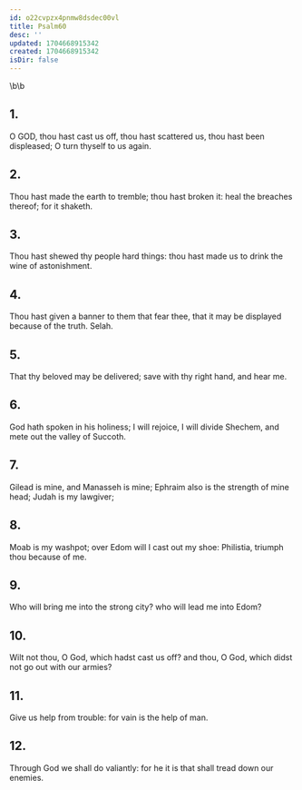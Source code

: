 ```yaml
---
id: o22cvpzx4pnmw8dsdec00vl
title: Psalm60
desc: ''
updated: 1704668915342
created: 1704668915342
isDir: false
---
```

\b\b
## 1.
O GOD, thou hast cast us off, thou hast scattered us, thou hast been displeased; O turn thyself to us again.
## 2.
Thou hast made the earth to tremble; thou hast broken it: heal the breaches thereof; for it shaketh.
## 3.
Thou hast shewed thy people hard things: thou hast made us to drink the wine of astonishment.
## 4.
Thou hast given a banner to them that fear thee, that it may be displayed because of the truth.  Selah.
## 5.
That thy beloved may be delivered; save with thy right hand, and hear me.
## 6.
God hath spoken in his holiness; I will rejoice, I will divide Shechem, and mete out the valley of Succoth.
## 7.
Gilead is mine, and Manasseh is mine; Ephraim also is the strength of mine head; Judah is my lawgiver;
## 8.
Moab is my washpot; over Edom will I cast out my shoe: Philistia, triumph thou because of me.
## 9.
Who will bring me into the strong city?  who will lead me into Edom?
## 10.
Wilt not thou, O God, which hadst cast us off?  and thou, O God, which didst not go out with our armies?
## 11.
Give us help from trouble: for vain is the help of man.
## 12.
Through God we shall do valiantly: for he it is that shall tread down our enemies.
